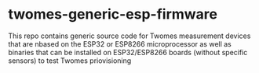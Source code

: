# twomes-generic-esp-firmware
This repo contains generic source code for Twomes measurement devices that are nbased on the ESP32 or ESP8266 microprocessor as well as binaries that can be installed on ESP32/ESP8266 boards (without specific sensors) to test Twomes priovisioning
